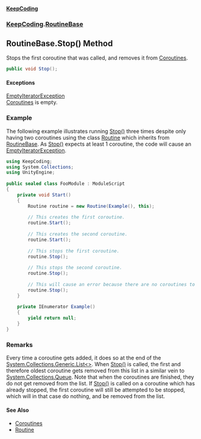 #### [KeepCoding](index.md 'index')
### [KeepCoding](KeepCoding.md 'KeepCoding').[RoutineBase](KeepCoding_RoutineBase.md 'KeepCoding.RoutineBase')
## RoutineBase.Stop() Method
Stops the first coroutine that was called, and removes it from [Coroutines](KeepCoding_RoutineBase_Coroutines.md 'KeepCoding.RoutineBase.Coroutines').  
```csharp
public void Stop();
```
#### Exceptions
[EmptyIteratorException](KeepCoding_EmptyIteratorException.md 'KeepCoding.EmptyIteratorException')  
[Coroutines](KeepCoding_RoutineBase_Coroutines.md 'KeepCoding.RoutineBase.Coroutines') is empty.
### Example
The following example illustrates running [Stop()](KeepCoding_RoutineBase_Stop().md 'KeepCoding.RoutineBase.Stop()') three times despite only having two coroutines using the class [Routine](KeepCoding_Routine.md 'KeepCoding.Routine') which inherits from [RoutineBase](KeepCoding_RoutineBase.md 'KeepCoding.RoutineBase'). As [Stop()](KeepCoding_RoutineBase_Stop().md 'KeepCoding.RoutineBase.Stop()') expects at least 1 coroutine, the code will cause an [EmptyIteratorException](KeepCoding_EmptyIteratorException.md 'KeepCoding.EmptyIteratorException').  
```csharp
using KeepCoding;  
using System.Collections;  
using UnityEngine;  
  
public sealed class FooModule : ModuleScript  
{  
    private void Start()  
    {  
        Routine routine = new Routine(Example(), this);  
          
        // This creates the first coroutine.  
        routine.Start();  
          
        // This creates the second coroutine.  
        routine.Start();  
          
        // This stops the first coroutine.  
        routine.Stop();  
          
        // This stops the second coroutine.  
        routine.Stop();  
          
        // This will cause an error because there are no coroutines to remove.  
        routine.Stop();  
    }  
      
    private IEnumerator Example()  
    {  
        yield return null;  
    }  
}  
```
### Remarks
Every time a coroutine gets added, it does so at the end of the [System.Collections.Generic.List&lt;&gt;](https://docs.microsoft.com/en-us/dotnet/api/System.Collections.Generic.List-1 'System.Collections.Generic.List`1'). When [Stop()](KeepCoding_RoutineBase_Stop().md 'KeepCoding.RoutineBase.Stop()') is called, the first and therefore oldest coroutine gets removed from this list in a similar vein to [System.Collections.Queue](https://docs.microsoft.com/en-us/dotnet/api/System.Collections.Queue 'System.Collections.Queue'). Note that when the coroutines are finished, they do not get removed from the list. If [Stop()](KeepCoding_RoutineBase_Stop().md 'KeepCoding.RoutineBase.Stop()') is called on a coroutine which has already stopped, the first coroutine will still be attempted to be stopped, which will in that case do nothing, and be removed from the list.
#### See Also
- [Coroutines](KeepCoding_RoutineBase_Coroutines.md 'KeepCoding.RoutineBase.Coroutines')
- [Routine](KeepCoding_Routine.md 'KeepCoding.Routine')

